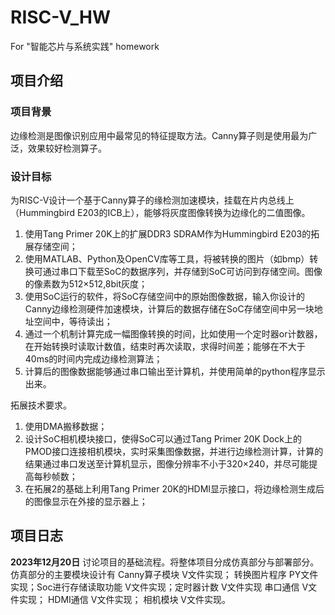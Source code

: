 # RISC-V_HW
For "智能芯片与系统实践" homework
## 项目介绍
### 项目背景
边缘检测是图像识别应用中最常见的特征提取方法。Canny算子则是使用最为广泛，效果较好检测算子。
### 设计目标
为RISC-V设计一个基于Canny算子的缘检测加速模块，挂载在片内总线上（Hummingbird E203的ICB上），能够将灰度图像转换为边缘化的二值图像。
1. 使用Tang Primer 20K上的扩展DDR3 SDRAM作为Hummingbird E203的拓展存储空间；
2. 使用MATLAB、Python及OpenCV库等工具，将被转换的图片（如bmp）转换可通过串口下载至SoC的数据序列，并存储到SoC可访问到存储空间。图像的像素数为512×512,8bit灰度；
3. 使用SoC运行的软件，将SoC存储空间中的原始图像数据，输入你设计的Canny边缘检测硬件加速模块，计算后的数据存储在SoC存储空间中另一块地址空间中，等待读出；
4. 通过一个机制计算完成一幅图像转换的时间，比如使用一个定时器or计数器，在开始转换时读取计数值，结束时再次读取，求得时间差；能够在不大于40ms的时间内完成边缘检测算法；
5. 计算后的图像数据能够通过串口输出至计算机，并使用简单的python程序显示出来。

拓展技术要求。
1. 使用DMA搬移数据；
2. 设计SoC相机模块接口，使得SoC可以通过Tang Primer 20K Dock上的PMOD接口连接相机模块，实时采集图像数据，并进行边缘检测计算，计算的结果通过串口发送至计算机显示，图像分辨率不小于320×240，并尽可能提高每秒帧数；
3. 在拓展2的基础上利用Tang Primer 20K的HDMI显示接口，将边缘检测生成后的图像显示在外接的显示器上；

## 项目日志
**2023年12月20日**
讨论项目的基础流程。将整体项目分成仿真部分与部署部分。
仿真部分的主要模块设计有 Canny算子模块 V文件实现； 转换图片程序 PY文件实现；Soc进行存储读取功能 V文件实现；定时器计数 V文件实现
串口通信 V文件实现； HDMI通信 V文件实现； 相机模块 V文件实现。
 


